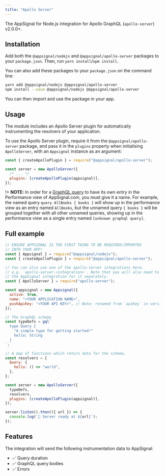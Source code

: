 ```yaml
---
title: "Apollo Server"
---
```


The AppSignal for Node.js integration for Apollo GraphQL (`apollo-server`) v2.0.0+.

## Installation

Add both the `@appsignal/nodejs` and `@appsignal/apollo-server` packages to your `package.json`. Then, run `yarn install`/`npm install`.

You can also add these packages to your `package.json` on the command line:

```bash
yarn add @appsignal/nodejs @appsignal/apollo-server
npm install --save @appsignal/nodejs @appsignal/apollo-server
```

You can then import and use the package in your app.

## Usage

The module includes an Apollo Server plugin for automatically instrumenting the resolvers of your application.

To use the Apollo Server plugin, require it from the `@appsignal/apollo-server` package, and pass it in the `plugins` property when initialising `ApolloServer`, with an `Appsignal` instance as an argument:

```js
const { createApolloPlugin } = require("@appsignal/apollo-server");

const server = new ApolloServer({
  /* ... */
  plugins: [createApolloPlugin(appsignal)],
});
```

!> **NOTE:** In order for a [GraphQL query](https://www.apollographql.com/blog/the-anatomy-of-a-graphql-query-6dffa9e9e747/) to have its own entry in the Performance view of AppSignal.com, you must give it a name. For example, the named query `query AllBooks { books }` will show up in the performance view as an entry named `AllBooks`, but the unnamed query `{ books }` will be grouped together with all other unnamed queries, showing up in the performance view as a single entry named `[unknown graphql query]`.

## Full example

```js
// ENSURE APPSIGNAL IS THE FIRST THING TO BE REQUIRED/IMPORTED
// INTO YOUR APP!
const { Appsignal } = require("@appsignal/nodejs");
const { createApolloPlugin } = require("@appsignal/apollo-server");

// You can also use one of the apollo-server integrations here,
// e.g. `apollo-server-<integration>`. Note that you will also need to require
// the AppSignal integration for it separately.
const { ApolloServer } = require("apollo-server");

const appsignal = new Appsignal({
  active: true,
  name: "<YOUR APPLICATION NAME>",
  pushApiKey: "<YOUR API KEY>", // Note: renamed from `apiKey` in version 2.2.5
});

// The GraphQL schema
const typeDefs = gql`
  type Query {
    "A simple type for getting started!"
    hello: String
  }
`;

// A map of functions which return data for the schema.
const resolvers = {
  Query: {
    hello: () => "world",
  },
};

const server = new ApolloServer({
  typeDefs,
  resolvers,
  plugins: [createApolloPlugin(appsignal)],
});

server.listen().then(({ url }) => {
  console.log(`🚀 Server ready at ${url}`);
});
```

## Features

The integration will send the following instrumentation data to AppSignal:

- ✅ Query duration
- ✅ GraphQL query bodies
- ✅ Errors
